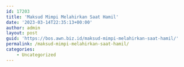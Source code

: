 ```yaml
---
id: 17203
title: 'Maksud Mimpi Melahirkan Saat Hamil'
date: '2023-03-14T22:35:13+00:00'
author: admin
layout: post
guid: 'https://bos.awn.biz.id/maksud-mimpi-melahirkan-saat-hamil/'
permalink: /maksud-mimpi-melahirkan-saat-hamil/
categories:
    - Uncategorized
---
```


